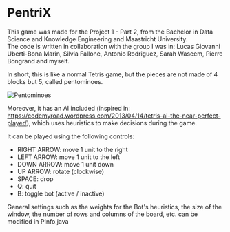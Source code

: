 # PentriX
This game was made for the Project 1 - Part 2, from the Bachelor in Data Science and Knowledge Engineering and Maastricht University.  
The code is written in collaboration with the group I was in: Lucas Giovanni Uberti-Bona Marin, Silvia Fallone, Antonio Rodriguez, Sarah Waseem, Pierre Bongrand and myself.

In short, this is like a normal Tetris game, but the pieces are not made of 4 blocks but 5, called pentominoes.

![Pentominoes](https://upload.wikimedia.org/wikipedia/commons/thumb/a/aa/All_18_Pentominoes.svg/1200px-All_18_Pentominoes.svg.png)


Moreover, it has an AI included (inspired in: https://codemyroad.wordpress.com/2013/04/14/tetris-ai-the-near-perfect-player/), which uses heuristics to make decisions during the game.

It can be played using the following controls:  
 - RIGHT ARROW: move 1 unit to the right  
 - LEFT ARROW: move 1 unit to the left  
 - DOWN ARROW: move 1 unit down  
 - UP ARROW: rotate (clockwise)
 - SPACE: drop
 - Q: quit
 - B: toggle bot (active / inactive)

General settings such as the weights for the Bot's heuristics, the size of the window, the number of rows and columns of the board, etc. can be modified in PInfo.java
